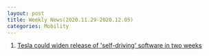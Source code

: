 ```yaml
---
layout: post
title: Weekly News(2020.11.29-2020.12.05) 
categories: Mobility
---
```


1. [Tesla could widen release of 'self-driving' software in two weeks](https://finance.yahoo.com/news/tesla-could-widen-release-self-032111025.html)
